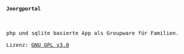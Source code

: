 <pre>
<h4>Joorgportal</h4>

php und sqlite basierte App als Groupware für Familien.

Lizenz: <a href="LICENSE.txt">GNU GPL v3.0</a>
</pre>